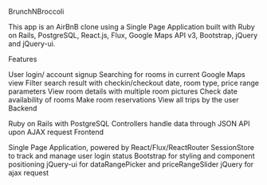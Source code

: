 BrunchNBroccoli

This app is an AirBnB clone using a Single Page Application built with Ruby on Rails, PostgreSQL, React.js, Flux, Google Maps API v3, Bootstrap, jQuery and jQuery-ui.

Features

User login/ account signup
Searching for rooms in current Google Maps view
Filter search result with checkin/checkout date, room type, price range parameters
View room details with multiple room pictures
Check date availability of rooms
Make room reservations
View all trips by the user
Backend

Ruby on Rails with PostgreSQL
Controllers handle data through JSON API upon AJAX request
Frontend

Single Page Application, powered by React/Flux/ReactRouter
SessionStore to track and manage user login status
Bootstrap for styling and component positioning
jQuery-ui for dataRangePicker and priceRangeSlider
jQuery for ajax request
